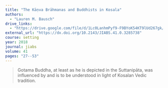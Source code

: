 ```yaml
---
title: "The Kāṇva Brāhmanas and Buddhists in Kosala"
authors:
  - "Lauren M. Bausch"
drive_links:
  - "https://drive.google.com/file/d/1Lc0LanhmPyf9-F9BYoK54KT9lUd267gk/view?usp=drivesdk"
external_url: "https://dx.doi.org/10.2143/JIABS.41.0.3285738"
course: setting
year: 2018
journal: jiabs
volume: 41
pages: "27--53"
---
```


> Gotama Buddha, at least as he is depicted in the Suttanipāta, was influenced by and is to be understood in light of Kosalan Vedic tradition.

